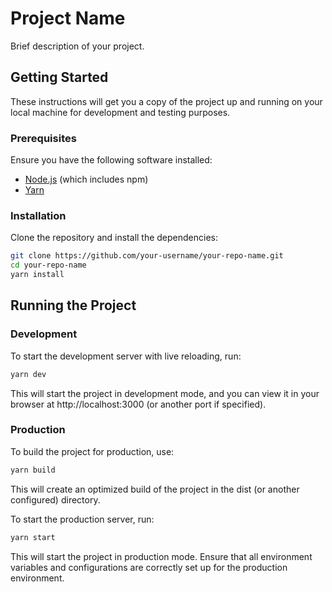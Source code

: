 # Project Name

Brief description of your project.

## Getting Started

These instructions will get you a copy of the project up and running on your local machine for development and testing purposes.

### Prerequisites

Ensure you have the following software installed:

- [Node.js](https://nodejs.org/) (which includes npm)
- [Yarn](https://yarnpkg.com/)

### Installation

Clone the repository and install the dependencies:

```bash
git clone https://github.com/your-username/your-repo-name.git
cd your-repo-name
yarn install
```

## Running the Project

### Development

To start the development server with live reloading, run:

```bash
yarn dev
```

This will start the project in development mode, and you can view it in your browser at http://localhost:3000 (or another port if specified).

### Production

To build the project for production, use:

```bash
yarn build
```

This will create an optimized build of the project in the dist (or another configured) directory.

To start the production server, run:

```bash
yarn start
```

This will start the project in production mode. Ensure that all environment variables and configurations are correctly set up for the production environment.
